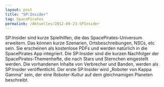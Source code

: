 ```yaml
---
layout: post
title: "SP:Insider"
tag: SpacePirates
permalink: /Aktuelles/2012-09-23-SPInsider
---
```


SP:Insider sind kurze Spielhilfen, die das SpacePirates-Universum erweitern. Das können kurze Szenarien, Ortsbeschreibungen, NSCs, etc sein. Sie erscheinen als kostenlose PDFs und werden natürlich in die SpacePirates App integriert. Die SP:Insider sind die kurzen Nachfolger der SpacePirates-Themenhefte, die nach Stars und Sternchen eingestellt werden. Die vorhandenen Inhalte von Verbrecher und Banden, werden als SP:Insider veröffentlicht. Der erste SP:Insider wird &bdquo;Roboter von Kappa Gamma&ldquo; sein, der eine Roboter-Kultur auf dem gleichnamigen Planeten beschreibt.


